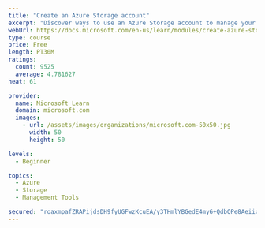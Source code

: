 ```yaml
---
title: "Create an Azure Storage account"
excerpt: "Discover ways to use an Azure Storage account to manage your data for billing, access, and storage location of your blobs, files, queues, and tables."
webUrl: https://docs.microsoft.com/en-us/learn/modules/create-azure-storage-account/
type: course
price: Free
length: PT30M
ratings:
  count: 9525
  average: 4.781627
heat: 61

provider:
  name: Microsoft Learn
  domain: microsoft.com
  images:
    - url: /assets/images/organizations/microsoft.com-50x50.jpg
      width: 50
      height: 50

levels:
  - Beginner

topics:
  - Azure
  - Storage
  - Management Tools

secured: "roaxmpafZRAPijdsDH9fyUGFwzKcuEA/y3THmlYBGedE4my6+QdbOPe8AeiixgFo03VSkclqbl97kxCYxGq06FFlMDr4TTvCSiw/YbvvUXRxWo5REGoeuCSmcTAHtz9HcN/+gKON5hMELJf1gxwnjDjK+rNlWwF5wSJWygrPgRqvy4eJsOcujTX/FsCgBnCCIg3KGQKA4+JcXjdVxFSAtZ3Dmo5ZqjBgGKV9vq0PXZ2vEGWxVXbFtiDDrMTBgyw01sLjjch60VM1wIgPzS+PVIkma9IS4IfjELo2+YwnrBD/snrASrAQC7/vUp3dZQVxjLsRSS0plX246uVW/djah0gGZOo8y3nEXvqei44dYVXx+eJwfQ+VGEcybOkkZ+usrtsgN5G8YPGs5zluCxXjd1oUHZbrc+Mbv7y8f+c0CXA=;zC44frC4JR3RDNX0pOUIRA=="
---
```


